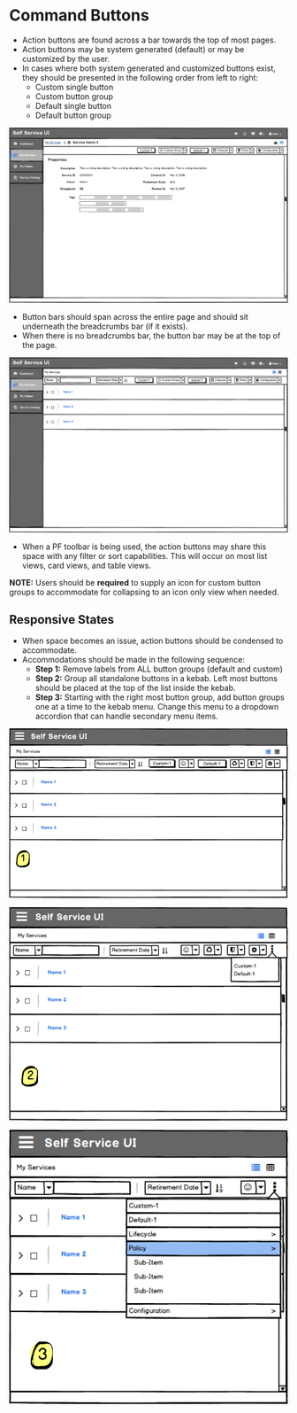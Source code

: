 # Command Buttons
* Action buttons are found across a bar towards the top of most pages.
* Action buttons may be system generated (default) or may be customized by the user.
* In cases where both system generated and customized buttons exist, they should be presented in the following order from left to right:
  - Custom single button
  - Custom button group
  - Default single button
  - Default button group

![Button Layout](img/Button-Layout-1A.png)
* Button bars should span across the entire page and should sit underneath the breadcrumbs bar (if it exists).
* When there is no breadcrumbs bar, the button bar may be at the top of the page.

![Button Layout](img/Button-Layout-1B.png)
* When a PF toolbar is being used, the action buttons may share this space with any filter or sort capabilities. This will occur on most list views, card views, and table views.

**NOTE:** Users should be **required** to supply an icon for custom button groups to accommodate for collapsing to an icon only view when needed.

## Responsive States
* When space becomes an issue, action buttons should be condensed to accommodate.
* Accommodations should be made in the following sequence:
  - **Step 1:** Remove labels from ALL button groups (default and custom)
  - **Step 2:** Group all standalone buttons in a kebab. Left most buttons should be placed at the top of the list inside the kebab.
  - **Step 3:** Starting with the right most button group, add button groups one at a time to the kebab menu. Change this menu to a dropdown accordion that can handle secondary menu items.

![Button Layout](img/Button-Layout-2A.png)

![Button Layout](img/Button-Layout-2B.png)

![Button Layout](img/Button-Layout-2C.png)  

